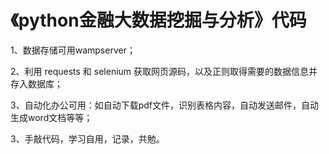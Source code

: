# 《python金融大数据挖掘与分析》代码

1、数据存储可用wampserver；

2、利用 requests 和 selenium 获取网页源码，以及正则取得需要的数据信息并存入数据库；

3、自动化办公可用：如自动下载pdf文件，识别表格内容，自动发送邮件，自动生成word文档等等；

3、手敲代码，学习自用，记录，共勉。
